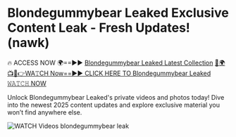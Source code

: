 # Blondegummybear Leaked Exclusive Content Leak - Fresh Updates! (nawk)

🔥 ACCESS NOW 🌍==►► <a href="https://tinyurl.com/3fjeunct" rel="nofollow">Blondegummybear Leaked Latest Collection</a></h3>
[🔴🌍📺📱👉WA𝚃CH Now==►► CLICK HERE TO Blondegummybear Leaked 𝚆𝙰𝚃𝙲𝙷 NOW](https://tinyurl.com/3fjeunct)

Unlock Blondegummybear Leaked's private videos and photos today! Dive into the newest 2025 content updates and explore exclusive material you won’t find anywhere else.


<a href="https://tinyurl.com/3fjeunct" rel="nofollow" data-target="animated-image.originalLink"><img src="https://camo.githubusercontent.com/8a4f000d20f83aca3bf7ec5f350d767afa0574a8a352519fd8cfa583a6f93a33/68747470733a2f2f692e696d6775722e636f6d2f644a486b345a712e676966" alt="WATCH Videos" data-canonical-src="https://i.imgur.com/dJHk4Zq.gif" style="max-width: 100%; display: inline-block;" data-target="animated-image.originalImage"></a>
blondegummybear leak